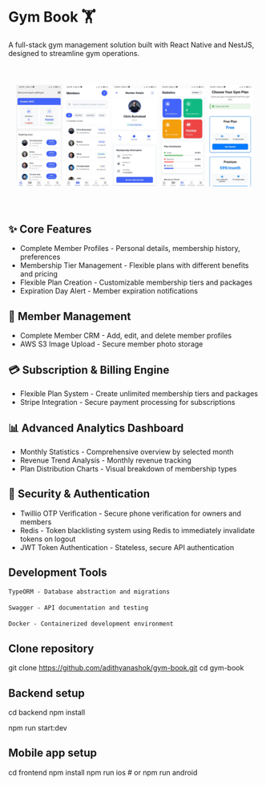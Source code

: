 # Gym Book 🏋️

A full-stack gym management solution built with React Native and NestJS, designed to streamline gym operations.

![alt](assets/images/banner.png)

## ✨ Core Features

- Complete Member Profiles - Personal details, membership history, preferences
- Membership Tier Management - Flexible plans with different benefits and pricing
- Flexible Plan Creation - Customizable membership tiers and packages
- Expiration Day Alert - Member expiration notifications

## 👥 Member Management

- Complete Member CRM - Add, edit, and delete member profiles
- AWS S3 Image Upload - Secure member photo storage

## 💳 Subscription & Billing Engine

- Flexible Plan System - Create unlimited membership tiers and packages
- Stripe Integration - Secure payment processing for subscriptions

## 📊 Advanced Analytics Dashboard

- Monthly Statistics - Comprehensive overview by selected month
- Revenue Trend Analysis - Monthly revenue tracking
- Plan Distribution Charts - Visual breakdown of membership types

## 🔐 Security & Authentication

- Twillio OTP Verification - Secure phone verification for owners and members
- Redis - Token blacklisting system using Redis to immediately invalidate tokens on logout
- JWT Token Authentication - Stateless, secure API authentication

## Development Tools

    TypeORM - Database abstraction and migrations

    Swagger - API documentation and testing

    Docker - Containerized development environment

## Clone repository

git clone https://github.com/adithyanashok/gym-book.git
cd gym-book

## Backend setup

cd backend
npm install

npm run start:dev

## Mobile app setup

cd frontend
npm install
npm run ios # or npm run android
